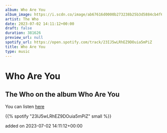 ```yaml
---
album: Who Are You
album_image: https://i.scdn.co/image/ab67616d0000b273238b25b3d5884cb4f6027663
artist: The Who
date: 2023-07-02 14:11:12+00:00
draft: false
duration: 381626
preview_url: null
spotify_url: https://open.spotify.com/track/23IJ5wLRhEZ9DOuia5mPiZ
title: Who Are You
type: music
---
```



# Who Are You

## The Who on the album Who Are You

You can listen [here](https://open.spotify.com/track/23IJ5wLRhEZ9DOuia5mPiZ)

{{% spotify "23IJ5wLRhEZ9DOuia5mPiZ" small %}}

added on 2023-07-02 14:11:12+00:00